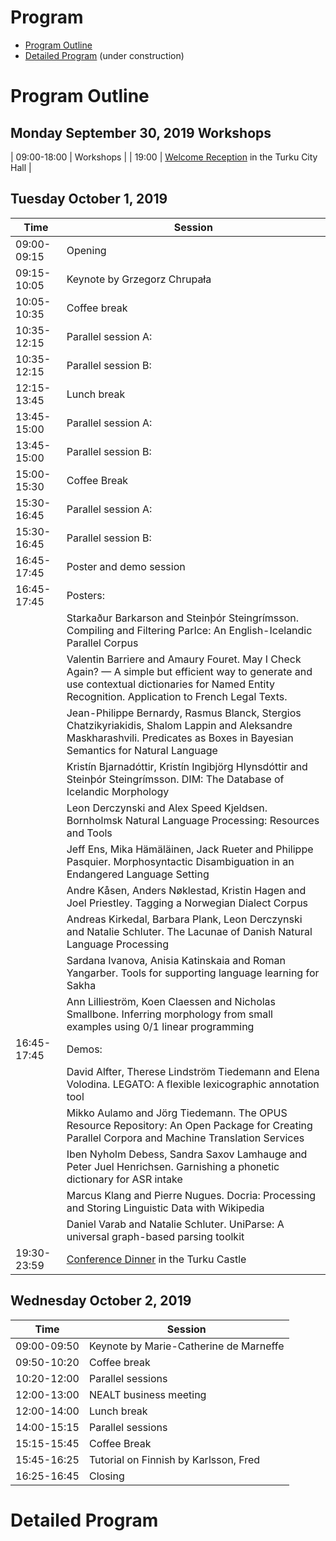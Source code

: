# Program 

* [Program Outline](#outline)
* [Detailed Program](#details) (under construction)

# <a name="outline"></a>Program Outline

## Monday September 30, 2019 Workshops

| 09:00-18:00  | Workshops |
| 19:00 | [Welcome Reception](https://nodalida2019.org/social.html) in the Turku City Hall |


## Tuesday October 1, 2019

| Time  | Session |
| ------------- | ------------- |
| 09:00-09:15  | Opening |
| 09:15-10:05  | Keynote by Grzegorz Chrupała | 
| 10:05-10:35  | Coffee break |
| 10:35-12:15  | Parallel session A:  |
| 10:35-12:15  | Parallel session B:  |
| 12:15-13:45  | Lunch break |
| 13:45-15:00  | Parallel session A: |
| 13:45-15:00  | Parallel session B: |
| 15:00-15:30  | Coffee Break |
| 15:30-16:45 | Parallel session A: |
| 15:30-16:45 | Parallel session B: |
| 16:45-17:45 | Poster and demo session |
| 16:45-17:45 | Posters: |
|             | Starkaður Barkarson and Steinþór Steingrímsson. Compiling and Filtering ParIce: An English-Icelandic Parallel Corpus |
|  | Valentin Barriere and Amaury Fouret. May I Check Again? — A simple but efficient way to generate and use contextual dictionaries for Named Entity Recognition. Application to French Legal Texts. |
| | Jean-Philippe Bernardy, Rasmus Blanck, Stergios Chatzikyriakidis, Shalom Lappin and Aleksandre Maskharashvili. Predicates as Boxes in Bayesian Semantics for Natural Language |
| | Kristín Bjarnadóttir, Kristín Ingibjörg Hlynsdóttir and Steinþór Steingrímsson. DIM: The Database of Icelandic Morphology |
| | Leon Derczynski and Alex Speed Kjeldsen. Bornholmsk Natural Language Processing: Resources and Tools |
| | Jeff Ens, Mika Hämäläinen, Jack Rueter and Philippe Pasquier. Morphosyntactic Disambiguation in an Endangered Language Setting |
| | Andre Kåsen, Anders Nøklestad, Kristin Hagen and Joel Priestley. Tagging a Norwegian Dialect Corpus |
| | Andreas Kirkedal, Barbara Plank, Leon Derczynski and Natalie Schluter. The Lacunae of Danish Natural Language Processing |
| | Sardana Ivanova, Anisia Katinskaia and Roman Yangarber. Tools for supporting language learning for Sakha | 
| | Ann Lillieström, Koen Claessen and Nicholas Smallbone. Inferring morphology from small examples using 0/1 linear programming |
| 16:45-17:45 | Demos: | 
| | David Alfter, Therese Lindström Tiedemann and Elena Volodina. LEGATO: A flexible lexicographic annotation tool |
| | Mikko Aulamo and Jörg Tiedemann. The OPUS Resource Repository: An Open Package for Creating Parallel Corpora and Machine Translation Services |
| | Iben Nyholm Debess, Sandra Saxov Lamhauge and Peter Juel Henrichsen. Garnishing a phonetic dictionary for ASR intake |
| | Marcus Klang and Pierre Nugues. Docria: Processing and Storing Linguistic Data with Wikipedia |
| | Daniel Varab and Natalie Schluter. UniParse: A universal graph-based parsing toolkit |
| 19:30-23:59 | [Conference Dinner](https://nodalida2019.org/social.html) in the Turku Castle |

## Wednesday October 2, 2019

| Time  | Session |
| ------------- | ------------- |
| 09:00-09:50  | Keynote by Marie-Catherine de Marneffe | 
| 09:50-10:20  | Coffee break |
| 10:20-12:00  | Parallel sessions |
| 12:00-13:00 | NEALT business meeting | 
| 12:00-14:00 | Lunch break |
| 14:00-15:15  | Parallel sessions |
| 15:15-15:45 | Coffee Break |
| 15:45-16:25 | Tutorial on Finnish by Karlsson, Fred |
| 16:25-16:45 | Closing |


# <a name="details"></a>Detailed Program
